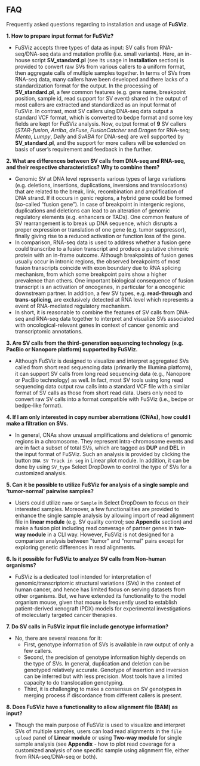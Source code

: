## FAQ

Frequently asked questions regarding to installation and usage of **FuSViz**.

__1. How to prepare input format for FuSViz?__

- FuSViz accepts three types of data as input: SV calls from RNA-seq/DNA-seq data and mutation profile (i.e. small variants). Here, an in-house script **SV_standard.pl** (see its usage in **Installation** section) is provided to convert raw SVs from various callers to a uniform format, then aggregate calls of multiple samples together. In terms of SVs from RNA-seq data, many callers have been developed and there lacks of a standardization format for the output. In the processing of **SV_standard.pl**, a few common features (e.g. gene name, breakpoint position, sample id, read support for SV event) shared in the output of most callers are extracted and standardized as an input format of FuSViz. In contrast, most SV callers uing DNA-seq data output a standard VCF format, which is converted to bedpe format and some key fields are kept for FuSViz analysis. Now, output format of **9** SV callers (*STAR-fusion*, *Arriba*, *deFuse*, *FusionCatcher* and *Dragen* for RNA-seq; *Menta*, *Lumpy*, *Delly* and *SvABA* for DNA-seq) are well supported by **SV_standard.pl**, and the support for more callers will be extended on basis of user’s requirement and feedback in the further.

__2. What are differences between SV calls from DNA-seq and RNA-seq, and their respective characteristics? Why to combine them?__

- Genomic SV at DNA level represents various types of large variations (e.g. deletions, insertions, duplications, inversions and translocations) that are related to the break, link, recombination and amplification of DNA strand. If it occurs in genic regions, a hybrid gene could be formed (so-called “fusion gene”). In case of breakpoint in intergenic regions, duplications and deletions can lead to an alteration of genomic regulatory elements (e.g. enhancers or TADs). One common feature of SV rearrangement is to break up DNA sequence, which disrupts a proper expression or translation of one gene (e.g. tumor suppressor), finally giving rise to a reduced activation or function loss of the gene.   
- In comparison, RNA-seq data is used to address whether a fusion gene could transcribe to a fusion transcript and produce a putative chimeric protein with an in-frame outcome. Although breakpoints of fusion genes usually occur in intronic regions, the observed breakpoints of most fusion transcripts coincide with exon boundary due to RNA splicing mechanism, from which some breakpoint pairs show a higher prevalence than others. One important biological consequence of fusion transcript is an activation of oncogenes, in particular for a oncogenic downstream partner. In addition, a few SV types, e.g. **read-through** and **trans-splicing**, are exclusively detected at RNA level which represents a event of RNA-mediated regulatory mechanism. 
- In short, it is reasonable to combine the features of SV calls from DNA-seq and RNA-seq data together to interpret and visualize SVs associated with oncological-relevant genes in context of cancer genomic and transcriptomic annotations.

__3. Are SV calls from the third-generation sequencing technology (e.g. PacBio or Nanopore platform) supported by FuSViz.__

- Although FuSViz is designed to visualize and interpret aggregated SVs called from short read sequencing data (primarily the Illumina platform), it can support SV calls from long read sequencing data (e.g., Nanopore or PacBio technology) as well. In fact, most SV tools using long read sequencing data output raw calls into a standard VCF file with a similar format of SV calls as those from short read data. Users only need to convert raw SV calls into a format compatible with FuSViz (i.e., bedpe or bedpe-like format). 

__4. If I am only interested in copy number aberrations (CNAs), how could I make a filtration on SVs.__

- In general, CNAs show unusual amplifications and deletions of genomic regions in a chromosome. They represent intra-chromosome events and are in fact a subset of total SVs, which are tagged as **DUP** and **DEL** in the input format of FuSViz. Such an analysis is provided by clicking the button `DNA SV Track in seg` in Linear plot module. In addition, it can be done by using `SV_type` Select DropDown to control the type of SVs for a customized analysis.

__5. Can it be possible to utilize FuSViz for analysis of a single sample and ‘tumor-normal’ pairwise samples?__

- Users could utilize `name` or `Sample` in Select DropDown to focus on their interested samples. Moreover, a few functionalities are provided to enhance the single sample analysis by allowing import of read alignment file in **linear module** (e.g. SV quality control; see **Appendix** section) and make a fusion plot including read converage of partner genes in **two-way module** in a CLI way. However, FuSViz is not designed for a comparison analysis between "tumor" and "normal" pairs except for exploring genetic differences in read alignments.

__6. Is it possible for FuSViz to analyze SV calls from Non-human organisms?__

- FuSViz is a dedicated tool intended for interpretation of genomic/transcriptomic structural variations (SVs) in the context of human cancer, and hence has limited focus on serving datasets from other organisms. But, we have extended its functionality to the model organism mouse, given that mouse is frequently used to establish patient-derived xenograft (PDX) models for experimental investigations of molecularly targeted cancer therapies. 

__7. Do SV calls in FuSViz input file include genotype information?__

- No, there are several reasons for it:  
	- First, genotype information of SVs is available in raw output of only a few callers.   
	- Second, the precision of genotype information highly depends on the type of SVs. In general, duplication and deletion can be genotyped relatively accurate. Genotype of insertion and inversion can be inferred but with less precision. Most tools have a limited capacity to do translocation genotyping.  
	- Third, it is challenging to make a consensus on SV genotypes in merging process if discordance from different callers is present.

__8. Does FuSViz have a functionality to allow alignment file (BAM) as input?__

- Though the main purpose of FuSViz is used to visualize and interpret SVs of multiple samples, users can load read alignments in the `file upload` panel of **Linear module** or using **Two-way module** for single sample analysis (see **Appendix** - how to plot read coverage for a customized analysis of one specific sample using alignment file, either from RNA-seq/DNA-seq or both).

